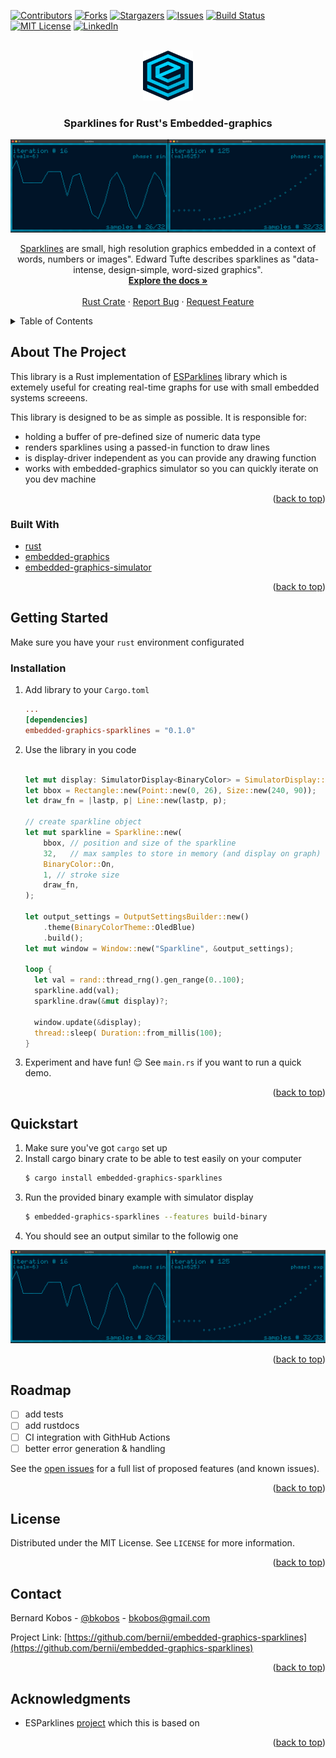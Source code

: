 <div id="top"></div>

<!-- PROJECT SHIELDS -->
<!--
*** I'm using markdown "reference style" links for readability.
*** Reference links are enclosed in brackets [ ] instead of parentheses ( ).
*** See the bottom of this document for the declaration of the reference variables
*** for contributors-url, forks-url, etc. This is an optional, concise syntax you may use.
*** https://www.markdownguide.org/basic-syntax/#reference-style-links
-->
[![Contributors][contributors-shield]][contributors-url]
[![Forks][forks-shield]][forks-url]
[![Stargazers][stars-shield]][stars-url]
[![Issues][issues-shield]][issues-url]
[![Build Status][build-status]][build-status-url]
[![MIT License][license-shield]][license-url]
[![LinkedIn][linkedin-shield]][linkedin-url]



<!-- PROJECT LOGO -->
<br />
<div align="center">
  <a href="https://github.com/bernii/embedded-graphics-sparklines">
    <img src="https://raw.githubusercontent.com/embedded-graphics/embedded-graphics/191fe7f8a0fedc713f9722b9dc59208dacadee7e/assets/logo.svg?sanitize=true" alt="Embedded graphics logo" width="80" height="80">
  </a>

<h3 align="center">Sparklines for Rust's Embedded-graphics</h3>

<div align="center">
  <img src="assets/demo-screenshot.png" alt="Visual demo on simulator">
</div>

  <p align="center">
    <a href="https://en.wikipedia.org/wiki/Sparkline">Sparklines</a> are small, high resolution graphics embedded in a context of words, numbers or images". Edward Tufte describes sparklines as "data-intense, design-simple, word-sized graphics".
    <br />
    <a href="https://github.com/bernii/embedded-graphics-sparklines"><strong>Explore the docs »</strong></a>
    <br />
    <br />
    <a href="https://crates.io/crates/embedded-graphics-sparklines">Rust Crate</a>
    ·
    <a href="https://github.com/bernii/embedded-graphics-sparklines/issues">Report Bug</a>
    ·
    <a href="https://github.com/bernii/embedded-graphics-sparklines/issues">Request Feature</a>
  </p>
</div>



<!-- TABLE OF CONTENTS -->
<details>
  <summary>Table of Contents</summary>
  <ol>
    <li>
      <a href="#about-the-project">About The Project</a>
      <ul>
        <li><a href="#built-with">Built With</a></li>
      </ul>
    </li>
    <li>
      <a href="#getting-started">Getting Started</a>
      <ul>
        <li><a href="#prerequisites">Prerequisites</a></li>
        <li><a href="#installation">Installation</a></li>
      </ul>
    </li>
    <li><a href="#Quickstart">Quickstart</a></li>
    <li><a href="#roadmap">Roadmap</a></li>
    <li><a href="#license">License</a></li>
    <li><a href="#contact">Contact</a></li>
    <li><a href="#acknowledgments">Acknowledgments</a></li>
  </ol>
</details>



<!-- ABOUT THE PROJECT -->
## About The Project

This library is a Rust implementation of [ESParklines](https://github.com/0xPIT/ESParklines) library which is extemely useful for creating real-time graphs for use with small embedded systems screeens.

This library is designed to be as simple as possible. It is responsible for:
- holding a buffer of pre-defined size of numeric data type
- renders sparklines using a passed-in function to draw lines
- is display-driver independent as you can provide any drawing function
- works with embedded-graphics simulator so you can quickly iterate on you dev machine

<p align="right">(<a href="#top">back to top</a>)</p>



### Built With

* [rust](https://www.rust-lang.org/)
* [embedded-graphics](https://github.com/embedded-graphics/embedded-graphics)
* [embedded-graphics-simulator](https://docs.rs/embedded-graphics-simulator/latest/embedded_graphics_simulator/)

<p align="right">(<a href="#top">back to top</a>)</p>



<!-- GETTING STARTED -->
## Getting Started

Make sure you have your `rust` environment configurated

### Installation

1. Add library to your `Cargo.toml`

    ```toml
    ...
    [dependencies]
    embedded-graphics-sparklines = "0.1.0"
    ```
2. Use the library in you code
    ```rust

    let mut display: SimulatorDisplay<BinaryColor> = SimulatorDisplay::new(Size::new(240, 135));
    let bbox = Rectangle::new(Point::new(0, 26), Size::new(240, 90));
    let draw_fn = |lastp, p| Line::new(lastp, p);

    // create sparkline object
    let mut sparkline = Sparkline::new(
        bbox, // position and size of the sparkline
        32,   // max samples to store in memory (and display on graph)
        BinaryColor::On,
        1, // stroke size
        draw_fn,
    );

    let output_settings = OutputSettingsBuilder::new()
        .theme(BinaryColorTheme::OledBlue)
        .build();
    let mut window = Window::new("Sparkline", &output_settings);

    loop {
      let val = rand::thread_rng().gen_range(0..100);
      sparkline.add(val);
      sparkline.draw(&mut display)?;

      window.update(&display);
      thread::sleep( Duration::from_millis(100);
    }
    ```
3. Experiment and have fun! :relieved: See `main.rs` if you want to run a quick demo. 

<p align="right">(<a href="#top">back to top</a>)</p>



<!-- USAGE EXAMPLES -->
## Quickstart

1. Make sure you've got `cargo` set up
2. Install cargo binary crate to be able to test easily on your computer
    ```bash
    $ cargo install embedded-graphics-sparklines
    ```
2. Run the provided binary example with simulator display
   ```bash
   $ embedded-graphics-sparklines --features build-binary
   ```
3. You should see an output similar to the followig one

![demo screenshot](./assets/demo-screenshot.png)

<p align="right">(<a href="#top">back to top</a>)</p>



<!-- ROADMAP -->
## Roadmap

- [ ] add tests
- [ ] add rustdocs
- [ ] CI integration with GithHub Actions
- [ ] better error generation & handling

See the [open issues](https://github.com/bernii/embedded-graphics-sparklines/issues) for a full list of proposed features (and known issues).

<p align="right">(<a href="#top">back to top</a>)</p>



<!-- LICENSE -->
## License

Distributed under the MIT License. See `LICENSE` for more information.

<p align="right">(<a href="#top">back to top</a>)</p>



<!-- CONTACT -->
## Contact

Bernard Kobos - [@bkobos](https://twitter.com/bkobos) - bkobos@gmail.com

Project Link: [https://github.com/bernii/embedded-graphics-sparklines](https://github.com/bernii/embedded-graphics-sparklines)

<p align="right">(<a href="#top">back to top</a>)</p>



<!-- ACKNOWLEDGMENTS -->
## Acknowledgments

* ESParklines [project](https://github.com/0xPIT/ESParklines) which this is based on

<p align="right">(<a href="#top">back to top</a>)</p>



<!-- MARKDOWN LINKS & IMAGES -->
<!-- https://www.markdownguide.org/basic-syntax/#reference-style-links -->
[contributors-shield]: https://img.shields.io/github/contributors/bernii/embedded-graphics-sparklines.svg?style=for-the-badge
[contributors-url]: https://github.com/bernii/embedded-graphics-sparklines/graphs/contributors
[forks-shield]: https://img.shields.io/github/forks/bernii/embedded-graphics-sparklines.svg?style=for-the-badge
[forks-url]: https://github.com/bernii/embedded-graphics-sparklines/network/members
[stars-shield]: https://img.shields.io/github/stars/bernii/embedded-graphics-sparklines.svg?style=for-the-badge
[stars-url]: https://github.com/bernii/embedded-graphics-sparklines/stargazers
[issues-shield]: https://img.shields.io/github/issues/bernii/embedded-graphics-sparklines.svg?style=for-the-badge
[issues-url]: https://github.com/bernii/embedded-graphics-sparklines/issues
[license-shield]: https://img.shields.io/github/license/bernii/embedded-graphics-sparklines.svg?style=for-the-badge
[license-url]: https://github.com/bernii/embedded-graphics-sparklines/blob/main/LICENSE
[linkedin-shield]: https://img.shields.io/badge/-LinkedIn-black.svg?style=for-the-badge&logo=linkedin&colorB=555
[linkedin-url]: https://linkedin.com/in/bernii
[product-screenshot]: images/screenshot.png
[build-status]: https://img.shields.io/endpoint.svg?url=https%3A%2F%2Factions-badge.atrox.dev%2Fbernii%2Fembedded-graphics-sparklines%2Fbadge%3Fref%3Dmain&style=for-the-badge
[build-status-url]: https://actions-badge.atrox.dev/bernii/embedded-graphics-sparklines/goto?ref=main

